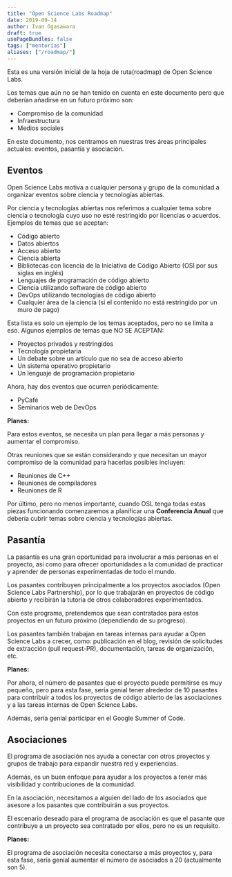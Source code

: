 ```yaml
---
title: "Open Science Labs Roadmap"
date: 2019-09-14
author: Ivan Ogasawara
draft: true
usePageBundles: false
tags: ["mentorías"]
aliases: ["/roadmap/"]
---
```



Esta es una versión inicial de la hoja de ruta(roadmap) de Open Science Labs.

Los temas que aún no se han tenido en cuenta en este documento pero que deberían añadirse en un futuro próximo son:

* Compromiso de la comunidad
* Infraestructura
* Medios sociales

En este documento, nos centramos en nuestras tres áreas principales actuales: eventos, pasantía y asociación.


## Eventos

Open Science Labs motiva a cualquier persona y grupo de la comunidad a
organizar eventos sobre ciencia y tecnologías abiertas.

Por ciencia y tecnologías abiertas nos referimos a cualquier tema sobre
ciencia o tecnología cuyo uso no esté restringido por licencias o
acuerdos. Ejemplos de temas que se aceptan:

* Código abierto
* Datos abiertos
* Acceso abierto
* Ciencia abierta
* Bibliotecas con licencia de la Iniciativa de Código Abierto (OSI por sus siglas en inglés)
* Lenguajes de programación de código abierto
* Ciencia utilizando software de código abierto
* DevOps utilizando tecnologías de código abierto
* Cualquier área de la ciencia (si el contenido no está restringido por un muro de pago)

Esta lista es solo un ejemplo de los temas aceptados, pero no se limita
a eso. Algunos ejemplos de temas que NO SE ACEPTAN:

* Proyectos privados y restringidos
* Tecnología propietaria
* Un debate sobre un artículo que no sea de acceso abierto
* Un sistema operativo propietario
* Un lenguaje de programación propietario


Ahora, hay dos eventos que ocurren periódicamente:

* PyCafé
* Seminarios web de DevOps

**Planes:**

Para estos eventos, se necesita un plan para llegar a más personas y aumentar el compromiso.

Otras reuniones que se están considerando y que necesitan un mayor
compromiso de la comunidad para hacerlas posibles incluyen:

* Reuniones de C++
* Reuniones de compiladores
* Reuniones de R

Por último, pero no menos importante, cuando OSL tenga todas estas
piezas funcionando comenzaremos a planificar una **Conferencia Anual**
que debería cubrir temas sobre ciencia y tecnologías abiertas.


## Pasantía

La pasantía es una gran oportunidad para involucrar a más personas en el
proyecto, así como para ofrecer oportunidades a la comunidad de
practicar y aprender de personas experimentadas de todo el mundo.

Los pasantes contribuyen principalmente a los proyectos asociados (Open
Science Labs Partnership), por lo que trabajarán en proyectos de código
abierto y recibirán la tutoría de otros colaboradores experimentados.

Con este programa, pretendemos que sean contratados para estos proyectos
en un futuro próximo (dependiendo de su progreso).

Los pasantes también trabajan en tareas internas para ayudar a Open
Science Labs a crecer, como: publicación en el blog, revisión de
solicitudes de extracción (pull request-PR), documentación, tareas de
organización, etc.


**Planes:**

Por ahora, el número de pasantes que el proyecto puede permitirse es muy
pequeño, pero para esta fase, sería genial tener alrededor de 10
pasantes para contribuir a todos los proyectos de código abierto de las
asociaciones y a las tareas internas de Open Science Labs.

Además, sería genial participar en el Google Summer of Code.


## Asociaciones

El programa de asociación nos ayuda a conectar con otros proyectos y
grupos de trabajo para expandir nuestra red y experiencias.

Además, es un buen enfoque para ayudar a los proyectos a tener más
visibilidad y contribuciones de la comunidad.

En la asociación, necesitamos a alguien del lado de los asociados que
asesore a los pasantes que contribuirán a sus proyectos.

El escenario deseado para el programa de asociación es que el pasante
que contribuye a un proyecto sea contratado por ellos, pero no es un
requisito.

**Planes:**

El programa de asociación necesita conectarse a más proyectos y, para
esta fase, sería genial aumentar el número de asociados a 20 (actualmente
son 5).
